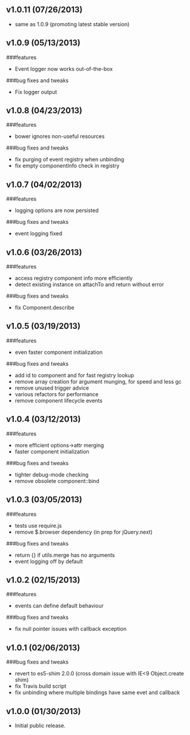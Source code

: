 ## v1.0.11 (07/26/2013)
* same as 1.0.9 (promoting latest stable version)

## v1.0.9 (05/13/2013)

###features
* Event logger now works out-of-the-box

###bug fixes and tweaks
* Fix logger output

## v1.0.8 (04/23/2013)

###features
* bower ignores non-useful resources

###bug fixes and tweaks
* fix purging of event registry when unbinding
* fix empty componentInfo check in registry

## v1.0.7 (04/02/2013)

###features
* logging options are now persisted

###bug fixes and tweaks
* event logging fixed

## v1.0.6 (03/26/2013)

###features
* access registry component info more efficiently
* detect existing instance on attachTo and return without error

###bug fixes and tweaks
* fix Component.describe

## v1.0.5 (03/19/2013)

###features
* even faster component initialization

###bug fixes and tweaks
* add id to component and for fast registry lookup
* remove array creation for argument munging, for speed and less gc
* remove unused trigger advice
* various refactors for performance
* remove component lifecycle events

## v1.0.4 (03/12/2013)

###features
* more efficient options->attr merging
* faster component initialization

###bug fixes and tweaks
* tighter debug-mode checking
* remove obsolete component::bind

## v1.0.3 (03/05/2013)

###features
* tests use require.js
* remove $.browser dependency (in prep for jQuery.next)

###bug fixes and tweaks
* return {} if utils.merge has no arguments
* event logging off by default

## v1.0.2 (02/15/2013)

###features
* events can define default behaviour

###bug fixes and tweaks
* fix null pointer issues with callback exception

## v1.0.1 (02/06/2013)

###bug fixes and tweaks
* revert to es5-shim 2.0.0 (cross domain issue with IE<9 Object.create shim)
* fix Travis build script
* fix unbinding where multiple bindings have same evet and callback

## v1.0.0 (01/30/2013)

* Initial public release.
